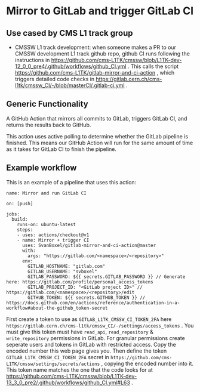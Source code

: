 # Mirror to GitLab and trigger GitLab CI

## Use cased by CMS L1 track group

   * CMSSW L1 track development: when someone makes a PR to our CMSSW development L1 track github repo, github CI runs following the instructions in https://github.com/cms-L1TK/cmssw/blob/L1TK-dev-12_0_0_pre4/.github/workflows/github_CI.yml . This calls the script https://github.com/cms-L1TK/gitlab-mirror-and-ci-action , which triggers detailed code checks in https://gitlab.cern.ch/cms-l1tk/cmssw_CI/-/blob/masterCI/.gitlab-ci.yml .

## Generic Functionality

A GitHub Action that mirrors all commits to GitLab, triggers GitLab CI, and returns the results back to GitHub. 

This action uses active polling to determine whether the GitLab pipeline is finished. This means our GitHub Action will run for the same amount of time as it takes for GitLab CI to finish the pipeline. 

## Example workflow

This is an example of a pipeline that uses this action:

```workflow
name: Mirror and run GitLab CI

on: [push]

jobs:
  build:
    runs-on: ubuntu-latest
    steps:
    - uses: actions/checkout@v1
    - name: Mirror + trigger CI
      uses: SvanBoxel/gitlab-mirror-and-ci-action@master
      with:
        args: "https://gitlab.com/<namespace>/<repository>"
      env:
        GITLAB_HOSTNAME: "gitlab.com"
        GITLAB_USERNAME: "svboxel"
        GITLAB_PASSWORD: ${{ secrets.GITLAB_PASSWORD }} // Generate here: https://gitlab.com/profile/personal_access_tokens
        GITLAB_PROJECT_ID: "<GitLab project ID>" // https://gitlab.com/<namespace>/<repository>/edit
        GITHUB_TOKEN: ${{ secrets.GITHUB_TOKEN }} // https://docs.github.com/en/actions/reference/authentication-in-a-workflow#about-the-github_token-secret
```

First create a token to use as `GITLAB_L1TK_CMSSW_CI_TOKEN_2FA` here `https://gitlab.cern.ch/cms-l1tk/cmssw_CI/-/settings/access_tokens` . You must give this token must have `read_api`, `read_repository` & `write_repository` permissions in GitLab. For granular permissions create seperate users and tokens in GitLab with restricted access. Copy the encoded number this web page gives you. 
Then define the token `GITLAB_L1TK_CMSSW_CI_TOKEN_2FA` secret in `https://github.com/cms-L1TK/cmssw/settings/secrets/actions` , copying the encoded number into it. This token name matches the one that the code looks for at https://github.com/cms-L1TK/cmssw/blob/L1TK-dev-13_3_0_pre2/.github/workflows/github_CI.yml#L63 . 
